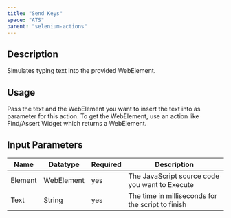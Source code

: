 ```yaml
---
title: "Send Keys"
space: "ATS" 
parent: "selenium-actions"
---
```


## Description

Simulates typing text into the provided WebElement.

## Usage

Pass the text and the WebElement you want to insert the text into as parameter for this action. To get the WebElement, use an action like Find/Assert Widget which returns a WebElement.

## Input Parameters

Name | Datatype | Required | Description
---- | -------- | ------- |---------------
Element | WebElement | yes | The JavaScript source code you want to Execute
Text | String | yes | The time in milliseconds for the script to finish
